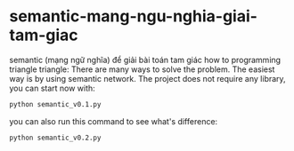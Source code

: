 # semantic-mang-ngu-nghia-giai-tam-giac
semantic (mạng ngữ nghĩa) để giải bài toán tam giác
how to programming triangle triangle: There are many ways to solve the problem. The easiest way is by using semantic network.
The project does not require any library, you can start now with:
```markdown
python semantic_v0.1.py
```
you can also run this command to see what's difference:
```markdown
python semantic_v0.2.py
```

